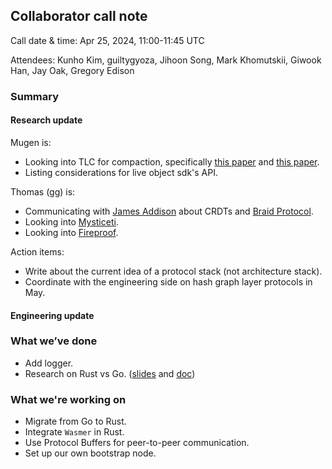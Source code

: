## Collaborator call note
Call date & time: Apr 25, 2024, 11:00-11:45 UTC

Attendees: Kunho Kim, guiltygyoza, Jihoon Song, Mark Khomutskii, Giwook Han, Jay Oak, Gregory Edison

### Summary
#### Research update

Mugen is:
- Looking into TLC for compaction, specifically [this paper](https://www.epfl.ch/labs/dedis/wp-content/uploads/2020/01/report-2019-1-Manuel_Vidigueira.pdf) and [this paper](https://arxiv.org/pdf/1907.07010.pdf).
- Listing considerations for live object sdk's API.

Thomas (gg) is:
- Communicating with [James Addison](https://twitter.com/JungleSilicon) about CRDTs and [Braid Protocol](https://braid.org/).
- Looking into [Mysticeti](https://arxiv.org/pdf/2310.14821.pdf).
- Looking into [Fireproof](https://fireproof.storage/).

Action items:
- Write about the current idea of a protocol stack (not architecture stack).
- Coordinate with the engineering side on hash graph layer protocols in May.

#### Engineering update
### What we’ve done
- Add logger.
- Research on Rust vs Go. ([slides](./Engineering_2024-04-18.pdf) and [doc](./Engineering_Rust_vs_Go.pdf))

### What we're working on
- Migrate from Go to Rust.
- Integrate `Wasmer` in Rust.
- Use Protocol Buffers for peer-to-peer communication.
- Set up our own bootstrap node.
